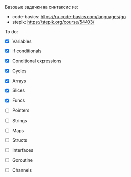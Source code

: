 Базовые задачки на синтаксис из:
- code-basics: https://ru.code-basics.com/languages/go
- stepik: https://stepik.org/course/54403/

To do:
- [X] Variables
- [X] If conditionals
- [X] Conditional expressions
- [X] Cycles
- [X] Arrays
- [X] Slices
- [X] Funcs
- [ ] Pointers
- [ ] Strings
- [ ] Maps
- [ ] Structs
- [ ] Interfaces
- [ ] Goroutine
- [ ] Channels

